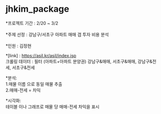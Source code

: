 # jhkim_package
*프로젝트 기간 : 2/20 ~ 3/2 <br>  
*주제 선정 : 강남구/서초구 아파트 매매 갭 투자 비용 분석<br>  
*인원 : 김정현 <br> 

*[link] : https://asil.kr/asil/index.jsp<br> 
  크롤링 데이터 : 필터 (아파트+아파트 분양권) 강남구&매매, 서초구&매매, 강남구&전세, 서초구&전세<br>
  
*분석:<br>
  1.매물 이름 으로 동일 매물 추출 <br> 
  2.매매-전세 = 차익 <br> 

*시각화:<br> 
	테이블 이나 그래프로 매물 당 매매-전세 차익을 표시 


  <!--
   #<td class="price"><span class="deal deal1">매매</span><p class="txt"><strong>20억 <!--v-if--><!--v-if--></strong></p></td>
  <!--
	 #<td class="price"><span class="deal deal2">전세</span><p class="txt"><strong>1억2천 <!--v-if--><!--v-if--></strong></p></td>
